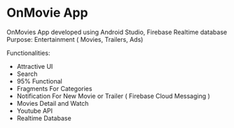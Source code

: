 # OnMovie App

OnMovies App developed using Android Studio, Firebase Realtime database Purpose: Entertainment ( Movies, Trailers, Ads)

Functionalities:
- Attractive UI
- Search
- 95% Functional
- Fragments For Categories
- Notification For New Movie or Trailer ( Firebase Cloud Messaging )
- Movies Detail and Watch
- Youtube API
- Realtime Database
